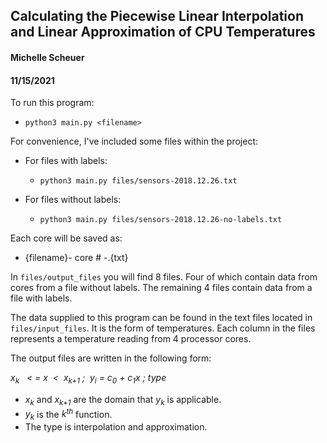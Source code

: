 ## Calculating the Piecewise Linear Interpolation and Linear Approximation of CPU Temperatures
#### Michelle Scheuer
#### 11/15/2021


To run this program:

* `python3 main.py <filename>`

For convenience, I've included some files within the project:
*  For files with labels:
    * `python3 main.py files/sensors-2018.12.26.txt`

      
* For files without labels:
    * `python3 main.py files/sensors-2018.12.26-no-labels.txt`

    
Each core will be saved as:
* {filename}- core # -.{txt}


In `files/output_files` you will find 8 files. Four of which contain data from cores from a file without labels. The remaining 4 files contain
data from a file with labels.

The data supplied to this program can be found in the text files located in `files/input_files`. It is the form of temperatures.
Each column in the files represents a temperature reading from 4 processor cores.

The output files are written in the following form:
    
*x<sub>k</sub> &nbsp; < = x &nbsp;<&nbsp; x<sub>k+1</sub>&nbsp;; &nbsp;y<sub>i</sub>&nbsp;=&nbsp;c<sub>0</sub>&nbsp;+&nbsp;c<sub>1</sub>x ; type*

* *x<sub>k</sub>* and *x<sub>k+1</sub>* are the domain that *y<sub>k</sub>* is applicable.
* *y<sub>k</sub>* is the *k<sup>th<sup>* function.
* The type is interpolation and approximation.
